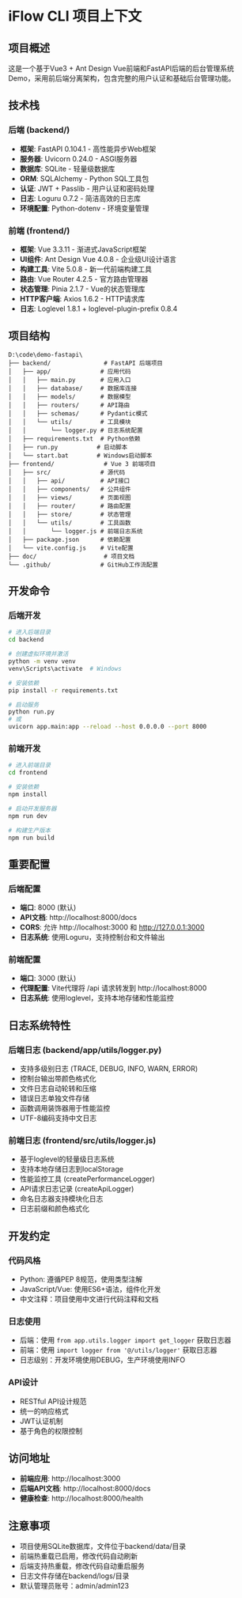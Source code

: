 # iFlow CLI 项目上下文

## 项目概述

这是一个基于Vue3 + Ant Design Vue前端和FastAPI后端的后台管理系统Demo，采用前后端分离架构，包含完整的用户认证和基础后台管理功能。

## 技术栈

### 后端 (backend/)
- **框架**: FastAPI 0.104.1 - 高性能异步Web框架
- **服务器**: Uvicorn 0.24.0 - ASGI服务器
- **数据库**: SQLite - 轻量级数据库
- **ORM**: SQLAlchemy - Python SQL工具包
- **认证**: JWT + Passlib - 用户认证和密码处理
- **日志**: Loguru 0.7.2 - 简洁高效的日志库
- **环境配置**: Python-dotenv - 环境变量管理

### 前端 (frontend/)
- **框架**: Vue 3.3.11 - 渐进式JavaScript框架
- **UI组件**: Ant Design Vue 4.0.8 - 企业级UI设计语言
- **构建工具**: Vite 5.0.8 - 新一代前端构建工具
- **路由**: Vue Router 4.2.5 - 官方路由管理器
- **状态管理**: Pinia 2.1.7 - Vue的状态管理库
- **HTTP客户端**: Axios 1.6.2 - HTTP请求库
- **日志**: Loglevel 1.8.1 + loglevel-plugin-prefix 0.8.4

## 项目结构

```
D:\code\demo-fastapi\
├── backend/               # FastAPI 后端项目
│   ├── app/              # 应用代码
│   │   ├── main.py       # 应用入口
│   │   ├── database/     # 数据库连接
│   │   ├── models/       # 数据模型
│   │   ├── routers/      # API路由
│   │   ├── schemas/      # Pydantic模式
│   │   └── utils/        # 工具模块
│   │       └── logger.py # 日志系统配置
│   ├── requirements.txt  # Python依赖
│   ├── run.py           # 启动脚本
│   └── start.bat        # Windows启动脚本
├── frontend/              # Vue 3 前端项目
│   ├── src/              # 源代码
│   │   ├── api/          # API接口
│   │   ├── components/   # 公共组件
│   │   ├── views/        # 页面视图
│   │   ├── router/       # 路由配置
│   │   ├── store/        # 状态管理
│   │   └── utils/        # 工具函数
│   │       └── logger.js # 前端日志系统
│   ├── package.json      # 依赖配置
│   └── vite.config.js    # Vite配置
├── doc/                   # 项目文档
└── .github/              # GitHub工作流配置
```

## 开发命令

### 后端开发
```bash
# 进入后端目录
cd backend

# 创建虚拟环境并激活
python -m venv venv
venv\Scripts\activate  # Windows

# 安装依赖
pip install -r requirements.txt

# 启动服务
python run.py
# 或
uvicorn app.main:app --reload --host 0.0.0.0 --port 8000
```

### 前端开发
```bash
# 进入前端目录
cd frontend

# 安装依赖
npm install

# 启动开发服务器
npm run dev

# 构建生产版本
npm run build
```

## 重要配置

### 后端配置
- **端口**: 8000 (默认)
- **API文档**: http://localhost:8000/docs
- **CORS**: 允许 http://localhost:3000 和 http://127.0.0.1:3000
- **日志系统**: 使用Loguru，支持控制台和文件输出

### 前端配置
- **端口**: 3000 (默认)
- **代理配置**: Vite代理将 /api 请求转发到 http://localhost:8000
- **日志系统**: 使用loglevel，支持本地存储和性能监控

## 日志系统特性

### 后端日志 (backend/app/utils/logger.py)
- 支持多级别日志 (TRACE, DEBUG, INFO, WARN, ERROR)
- 控制台输出带颜色格式化
- 文件日志自动轮转和压缩
- 错误日志单独文件存储
- 函数调用装饰器用于性能监控
- UTF-8编码支持中文日志

### 前端日志 (frontend/src/utils/logger.js)
- 基于loglevel的轻量级日志系统
- 支持本地存储日志到localStorage
- 性能监控工具 (createPerformanceLogger)
- API请求日志记录 (createApiLogger)
- 命名日志器支持模块化日志
- 日志前缀和颜色格式化

## 开发约定

### 代码风格
- Python: 遵循PEP 8规范，使用类型注解
- JavaScript/Vue: 使用ES6+语法，组件化开发
- 中文注释：项目使用中文进行代码注释和文档

### 日志使用
- 后端：使用 `from app.utils.logger import get_logger` 获取日志器
- 前端：使用 `import logger from '@/utils/logger'` 获取日志器
- 日志级别：开发环境使用DEBUG，生产环境使用INFO

### API设计
- RESTful API设计规范
- 统一的响应格式
- JWT认证机制
- 基于角色的权限控制

## 访问地址
- **前端应用**: http://localhost:3000
- **后端API文档**: http://localhost:8000/docs
- **健康检查**: http://localhost:8000/health

## 注意事项
- 项目使用SQLite数据库，文件位于backend/data/目录
- 前端热重载已启用，修改代码自动刷新
- 后端支持热重载，修改代码自动重启服务
- 日志文件存储在backend/logs/目录
- 默认管理员账号：admin/admin123